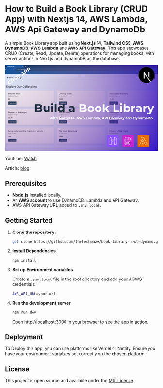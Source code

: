 # How to Build a Book Library (CRUD App) with Nextjs 14, AWS Lambda, AWS Api Gateway and DynamoDb

A simple Book Library app built using **Next.js 14**, **Tailwind CSS**, **AWS DynamoDB**, **AWS Lambda** and **AWS API Gateway**. This app showcases CRUD (Create, Read, Update, Delete) operations for managing books, with server actions in Next.js and DynamoDB as the database.

![thumbnail](./thumbnail.png)

Youtube: [Watch](https://www.youtube.com/watch?v=ygBVY_Veblk)

Article: [blog](https://thetechmaze.com/blog/how-to-build-a-book-library-with-nextjs-14-aws-lambda-aws-api-gateway-and-dynamodb)

## Prerequisites

- **Node.js** installed locally.
- An **AWS account** to use DynamoDB, Lambda and API Gateway.
- AWS API Gateway URL added to `.env.local`.

## Getting Started

1.  **Clone the repository:**

    ```bash
    git clone https://github.com/thetechmaze/book-library-next-dynamo.git
    ```

2.  **Install Dependencies**

    ```bash
    npm install
    ```

3.  **Set up Environment variables**

    Create a `.env.local` file in the root directory and add your AQWS credentials:

    ```bash
    AWS_API_URL=your-url
    ```

4.  **Run the development server**

    ```bash
    npm run dev
    ```

    Open http://localhost:3000 in your browser to see the app in action.

## Deployment

To Deploy this app, you can use platforms like Vercel or Netlify. Ensure you have your environment variables set correctly on the chosen platform.

## License

This project is open source and available under the [MIT Licence](./LICENCE).
